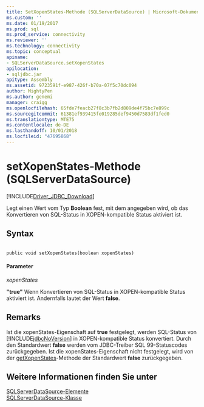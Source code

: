 ```yaml
---
title: SetXopenStates-Methode (SQLServerDataSource) | Microsoft-Dokumentation
ms.custom: ''
ms.date: 01/19/2017
ms.prod: sql
ms.prod_service: connectivity
ms.reviewer: ''
ms.technology: connectivity
ms.topic: conceptual
apiname:
- SQLServerDataSource.setXopenStates
apilocation:
- sqljdbc.jar
apitype: Assembly
ms.assetid: 9723591f-e987-426f-b70a-07f5c70dc094
author: MightyPen
ms.author: genemi
manager: craigg
ms.openlocfilehash: 65fde7feacb27f8c3b7fb2d809de4f75bc7e899c
ms.sourcegitcommit: 61381ef939415fe019285def9450d7583df1fed0
ms.translationtype: MTE75
ms.contentlocale: de-DE
ms.lasthandoff: 10/01/2018
ms.locfileid: "47695868"
---
```

# <a name="setxopenstates-method-sqlserverdatasource"></a>setXopenStates-Methode (SQLServerDataSource)
[!INCLUDE[Driver_JDBC_Download](../../../includes/driver_jdbc_download.md)]

  Legt einen Wert vom Typ **Boolean** fest, mit dem angegeben wird, ob das Konvertieren von SQL-Status in XOPEN-kompatible Status aktiviert ist.  
  
## <a name="syntax"></a>Syntax  
  
```  
  
public void setXopenStates(boolean xopenStates)  
```  
  
#### <a name="parameters"></a>Parameter  
 *xopenStates*  
  
 **"true"** Wenn Konvertieren von SQL-Status in XOPEN-kompatible Status aktiviert ist. Andernfalls lautet der Wert **false**.  
  
## <a name="remarks"></a>Remarks  
 Ist die xopenStates-Eigenschaft auf **true** festgelegt, werden SQL-Status von [!INCLUDE[jdbcNoVersion](../../../includes/jdbcnoversion_md.md)] in XOPEN-kompatible Status konvertiert. Durch den Standardwert **false** werden vom JDBC-Treiber SQL 99-Statuscodes zurückgegeben. Ist die xopenStates-Eigenschaft nicht festgelegt, wird von der [getXopenStates](../../../connect/jdbc/reference/getxopenstates-method-sqlserverdatasource.md)-Methode der Standardwert **false** zurückgegeben.  
  
## <a name="see-also"></a>Weitere Informationen finden Sie unter  
 [SQLServerDataSource-Elemente](../../../connect/jdbc/reference/sqlserverdatasource-members.md)   
 [SQLServerDataSource-Klasse](../../../connect/jdbc/reference/sqlserverdatasource-class.md)  
  
  

